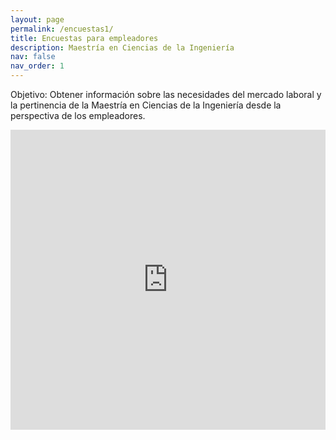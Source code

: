 ```yaml
---
layout: page
permalink: /encuestas1/
title: Encuestas para empleadores
description: Maestría en Ciencias de la Ingeniería
nav: false
nav_order: 1
---
```


Objetivo: Obtener información sobre las necesidades del mercado laboral y la pertinencia de la Maestría en Ciencias de la Ingeniería desde la perspectiva de los empleadores.

<iframe width="640px" height="480px" src="https://forms.office.com/Pages/ResponsePage.aspx?id=y1jm2P_6VUyB-AXvC5vUbKT3YTvvN1tKvjmLKqHNWhZURUIyVEJJWjBGVUdHMDQ4Q0pHTVBLVDNJUS4u&embed=true" frameborder="0" marginwidth="0" marginheight="0" style="border: none; max-width:100%; max-height:100vh" allowfullscreen webkitallowfullscreen mozallowfullscreen msallowfullscreen> </iframe>